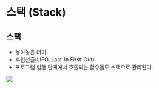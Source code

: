 # 스택 (Stack)

## 스택

* 쌓아놓은 더미
* 후입선출(LIFO, Last-In First-Out)
* 프로그램 실행 단계에서 호출되는 함수들도 스택으로 관리된다.

![](<../../../.gitbook/assets/스크린샷 2025-03-21 18.42.15.png>)
